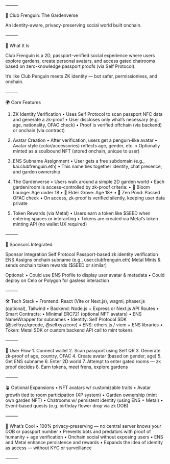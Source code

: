 ⸻

🌿 Club Frenguin: The Gardenverse

An identity-aware, privacy-preserving social world built onchain.

⸻

🧠 What It Is

Club Frenguin is a 2D, passport-verified social experience where users explore gardens, create personal avatars, and access gated chatrooms based on zero-knowledge passport proofs (via Self Protocol).

It’s like Club Penguin meets ZK identity — but safer, permissionless, and onchain.

⸻

🌍 Core Features

1. ZK Identity Verification
	•	Uses Self Protocol to scan passport NFC data and generate a zk-proof
	•	User discloses only what’s necessary (e.g. age, nationality, OFAC check)
	•	Proof is verified offchain (via backend) or onchain (via contract)

2. Avatar Creation
	•	After verification, users get a penguin-like avatar
	•	Avatar style (color/accessories) reflects age, gender, etc.
	•	Optionally minted as a soulbound NFT (stored onchain, unique to user)

3. ENS Subname Assignment
	•	User gets a free subdomain (e.g., kai.clubfrenguin.eth)
	•	This name ties together identity, chat presence, and garden ownership

4. The Gardenverse
	•	Users walk around a simple 2D garden world
	•	Each garden/room is access-controlled by zk-proof criteria:
	•	🌸 Bloom Lounge: Age under 18
	•	🌲 Elder Grove: Age 18+
	•	🪷 Zen Pond: Passed OFAC check
	•	On access, zk-proof is verified silently, keeping user data private

5. Token Rewards (via Metal)
	•	Users earn a token like $SEED when entering spaces or interacting
	•	Tokens are created via Metal’s token minting API (no wallet UX required)

⸻

🧱 Sponsors Integrated

Sponsor	Integration
Self Protocol	Passport-based zk identity verification
ENS	Assigns onchain subname (e.g., user.clubfrenguin.eth)
Metal	Mints & sends onchain token rewards ($SEED or similar)

Optional:
	•	Could use ENS Profile to display user avatar & metadata
	•	Could deploy on Celo or Polygon for gasless interaction

⸻

🛠️ Tech Stack
	•	Frontend: React (Vite or Next.js), wagmi, phaser.js (optional), Tailwind
	•	Backend: Node.js + Express or Next.js API Routes
	•	Smart Contracts:
	•	Minimal ERC721 (optional NFT avatars)
	•	ENS NameWrapper for subnames
	•	Identity: Self Protocol SDK (@selfxyz/qrcode, @selfxyz/core)
	•	ENS: ethers.js / viem + ENS libraries
	•	Token: Metal SDK or custom backend API call to mint tokens

⸻

🚀 User Flow
	1.	Connect wallet
	2.	Scan passport using Self QR
	3.	Generate zk-proof of age, country, OFAC
	4.	Create avatar (based on gender, age)
	5.	Get ENS subname
	6.	Enter 2D world
	7.	Attempt to enter gated rooms — zk proof decides
	8.	Earn tokens, meet frens, explore gardens

⸻

🪴 Optional Expansions
	•	NFT avatars w/ customizable traits
	•	Avatar growth tied to room participation (XP system)
	•	Garden ownership (mint own garden NFT)
	•	Chatrooms w/ persistent identity (using ENS + Metal)
	•	Event-based quests (e.g. birthday flower drop via zk DOB)

⸻

🧩 What’s Cool
	•	100% privacy-preserving — no central server knows your DOB or passport number
	•	Prevents bots and predators with proof of humanity + age verification
	•	Onchain social without exposing users
	•	ENS and Metal enhance persistence and rewards
	•	Expands the idea of identity as access — without KYC or surveillance

⸻

